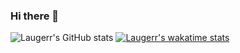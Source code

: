 ### Hi there 👋

![Laugerr's GitHub stats](https://github-readme-stats.vercel.app/api?username=Laugerr&show_icons=true&theme=onedark)
[![Laugerr's wakatime stats](https://github-readme-stats.vercel.app/api/wakatime?username=Laugerr)](https://github.com/Laugerr/github-readme-stats)
